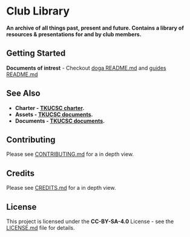 # **Club Library**

**An archive of all things past, present and future. Contains a library of resources & presentations for and by club members.**


## Getting Started

**Documents of intrest** - Checkout [doga README.md](dogma/README.md) and [guides README.md](guides/README.md)

## See Also

- **Charter - [TKUCSC charter](https://github.com/TKUCSC/charter).**
- **Assets - [TKUCSC documents](https://github.com/TKUCSC/club-assets).**
- **Documents - [TKUCSC documents](https://github.com/TKUCSC/club-documents).**

## Contributing

Please see [CONTRIBUTING.md](CONTRIBUTING.md) for a in depth view.

## Credits

Please see [CREDITS.md](CREDITS.md) for a in depth view.

## License

This project is licensed under the **CC-BY-SA-4.0** License - see the [LICENSE.md](LICENSE.md) file for details.

